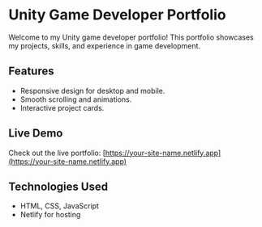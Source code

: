 # Unity Game Developer Portfolio

Welcome to my Unity game developer portfolio! This portfolio showcases my projects, skills, and experience in game development.

## Features
- Responsive design for desktop and mobile.
- Smooth scrolling and animations.
- Interactive project cards.

## Live Demo
Check out the live portfolio: [https://your-site-name.netlify.app](https://your-site-name.netlify.app)

## Technologies Used
- HTML, CSS, JavaScript
- Netlify for hosting